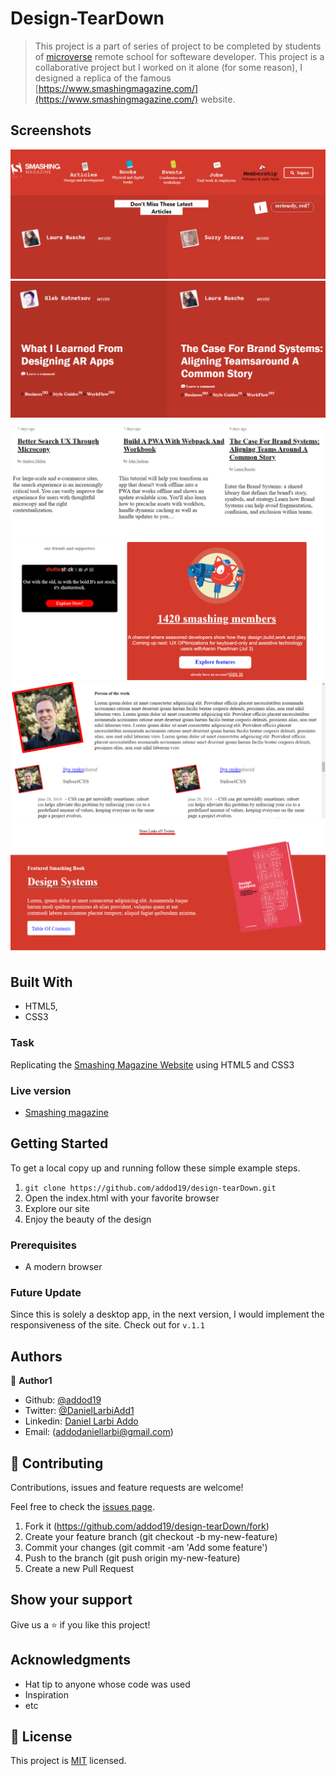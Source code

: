 # Design-TearDown 

> This project is a part of series of project to be completed by students of [microverse](micrioverse.org) remote school for softeware developer. This project is a collaborative project but I worked on it alone (for some reason), I designed a replica of the famous [https://www.smashingmagazine.com/](https://www.smashingmagazine.com/) website.



## Screenshots

<img src="assets/images/ms.PNG" alt="fist now">
<img src="assets/images/ms1.PNG" alt="fist now">
<img src="assets/images/ms2.PNG" alt="fist now">
<img src="assets/images/ms3.PNG" alt="fist now">
<img src="assets/images/ms4.PNG" alt="fist now">
<img src="assets/images/ms5.PNG" alt="fist now">


## Built With

- HTML5,
- CSS3


### Task
Replicating the [Smashing Magazine Website](https://www.smashingmagazine.com/) using HTML5 and CSS3


### Live version

* [Smashing magazine](https://addod19.github.io/design-tearDown/)

## Getting Started

To get a local copy up and running follow these simple example steps.

1. ``` git clone https://github.com/addod19/design-tearDown.git ```
2. Open the index.html with your favorite browser
3. Explore our site
4. Enjoy the beauty of the design

### Prerequisites

- A modern browser

### Future Update
Since this is solely a desktop app, in the next version, I would implement the responsiveness of the site. Check out for ```v.1.1```

## Authors

👤 **Author1**

- Github: [@addod19](https://github.com/addod19)
- Twitter: [@DanielLarbiAdd1](https://twitter.com/DanielLarbiAdd1)
- Linkedin: [Daniel Larbi Addo](https://linkedin.com/in/daniel-larbi-addo/)
- Email: (addodaniellarbi@gmail.com)


## 🤝 Contributing

Contributions, issues and feature requests are welcome!

Feel free to check the [issues page](https://github.com/addod19/design-tearDown/issues).


1. Fork it (https://github.com/addod19/design-tearDown/fork)
2. Create your feature branch (git checkout -b my-new-feature)
3. Commit your changes (git commit -am 'Add some feature')
4. Push to the branch (git push origin my-new-feature)
5. Create a new Pull Request

## Show your support

Give us a ⭐️ if you like this project!

## Acknowledgments

- Hat tip to anyone whose code was used
- Inspiration
- etc

## 📝 License

This project is [MIT](lic.url) licensed.
